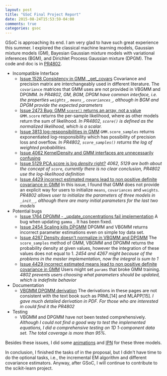 ```yaml
---
layout: post
title: "GSoC Final Project Report"
date: 2015-08-24T15:53:59-04:00
comments: true
categories: gsoc
---
```


GSoC is approaching its end. I am very glad to have such great experience this summer.
I explored the classical machine learning models, Gaussian mixture models (GM), Bayesian Gaussian mixture models
with variational inferences (BGM), and Dirichlet Process Gaussian mixture (DPGM).  The code and doc is in 
[PR4802](https://github.com/scikit-learn/scikit-learn/pull/4802). 

* Incompatible Interface
    - [Issue 1528 Consistency in GMM, _get_covars](https://github.com/scikit-learn/scikit-learn/issues/1528) Covariance and precision matrix are interchangeably used in different literature. The ```covariance``` matrices that GMM uses are not provided in VBGMM and DPGMM. *In PR4802, GM, BGM, DPGM have common interface, i.e. the properties ```weights_```, ```means_```, ```covariances_```, although in BGM and DPGM provide the expected parameters* 
    - [Issue 2473 Bug: GMM ``score()`` returns an array, not a value](https://github.com/scikit-learn/scikit-learn/issues/2473)  ```GMM.score``` returns the per-sample likelihood, where as other models return the sum of likelihood. *In PR4802, ```score()``` is defined as the normalized likelihood, which is a scalar.*
    - [Issue 3813 log-responsibilities in GMM](https://github.com/scikit-learn/scikit-learn/issues/3813)  ```GMM.score_samples``` returns exponentiated log-responsibility which has possibility of precision loss and overflow. *In PR4802, ```score_samples()``` returns the log of weighted probabilities.*
    - [Issue 4062 KernelDensity and GMM interfaces are unnecessarily confusing](https://github.com/scikit-learn/scikit-learn/issues/4062)
    - [Issue 5129 PCA.score is log *density* right?](https://github.com/scikit-learn/scikit-learn/issues/5129) *4062, 5129 are both about the concept of ```score```, currently there is no clear conclusion, PR4802 use the log-likelihood definition*
    - [Issue 4429 incorrect estimated means lead to non positive definite covariance in GMM](https://github.com/scikit-learn/scikit-learn/issues/4429) In this issue, I found that GMM does not provide an explicit way for users to initialize ```means```, ```covariances``` and ```weights```.  *PR4802 allows user to initialize the parameters of three models in ```_init__```, although there are many initial parameters for the last two models*
* Potential bugs
    - [Issue 1764 DPGMM - _update_concentrations fail implementation](https://github.com/scikit-learn/scikit-learn/issues/1764) A bug when updating ```gamma_```. It has been fixed.
    - [Issue 2454 Scaling kills DPGMM](https://github.com/scikit-learn/scikit-learn/issues/2454) DPGMM and VBGMM returns incorrect parameter estimations even on simple toy data set.
    - [Issue 4267 Density doesn't normalize in VBGMM and DPGMM](https://github.com/scikit-learn/scikit-learn/issues/4267) The ```score_samples``` method of GMM, VBGMM and DPGMM returns the probability density at given values, however the integration of these values does not equal to 1. *2454 and 4267 might because of the problems in the master implementation, now the integral is sum to 1*
    - [Issue 4429 incorrect estimated means lead to non positive definite covariance in GMM](https://github.com/scikit-learn/scikit-learn/issues/4429) Users might set ```params``` that broke GMM training. *4802 prevents users choosing what parameters should be updated, which is indefinite behavior*
* Documentation
    - [VBGMM DPGMM derivation](http://scikit-learn.org/dev/modules/dp-derivation.html#the-updates) The derivations in these pages are not consistent with the text book such as PRML[14] and MLAPP[15]. *I gave much detailed derivation in PDF. For those who are interested in could find it the PR4802*
* Testing
    - VBGMM and DPGMM have not been tested comprehensively. *Although I could not find a good way to test the implemented equations, I did a comprehensive testing on 1D 1-component data set. The total coverage is more than 95%.*

Besides these issues, I did some [animations](https://github.com/scikit-learn/scikit-learn/pull/4802) and [IPN](https://github.com/xuewei4d/ipn/tree/master/scikit-learn) for these three models.


In conclusion, I finished the tasks of in the proposal, but I didn't have time to do the optional tasks, i.e., the incremental EM algorithm and different covariance estimators. Anyway, after GSoC, I will continue to contribute to the scikit-learn project.